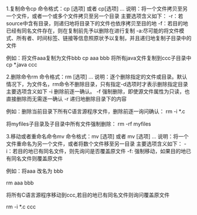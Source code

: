 1.复制命令cp
命令格式：cp [选项] <source><dest>
或者 cp[选项] <source>...<directory>
说明：将一个文件拷贝至另一个文件，或者一个或多个文件拷贝至另一个目录
主要选项含义如下：
-r：若source中含有目录，则递归地将目录下的文件也依序拷贝至目的地
-f：若目的地已经有同名文件存在，则在复制前先予以删除在进行复制
-a:尽可能的将文件模式、所有者、时间标签、链接等信息照原状予以复制，并且递归地复制子目录中的文件

例如：将文件aaa复制为文件bbb
cp aaa bbb
将所有java文件复制到ccc子目录中
cp *.java ccc

2.删除命令rm
命令格式：rm [选项] <name>...
说明：逐个删除指定的文件或目录。默认情况下，<name>为文件名，rm命令不删除目录，只有指定-d选项时才表示删除指定目录
主要选项含义如下
-i 删除前逐一确认。
-f 强制删除，即使源文件属性为只读，也直接删除而无需逐一确认
-r 递归地删除目录下的内容

例如：删除当前目录下所有C语言源程序文件，删除前逐一询问确认：
rm -i *.c

将myfiles子目录及子目录中所有文件强制删除：
rm -rf myfiles

3.移动或者重命名命令mv
命令格式：mv [选项] <source> <dest>或者 mv [选项] <source>... <directory>
说明：将一个文件重命名为另一个文件，或者将数个文件移至另一目录
主要选项含义如下：
-i：若目的地已有同名文件，则先询问是否覆盖原文件
-f: 强制移动，如果目的地已有同名文件则覆盖原文件

例如：将aaa 改名为 bbb

rm aaa bbb

将所有C语言源程序移动到ccc,若目的地已有同名文件则询问覆盖原文件

rm -i *.c ccc